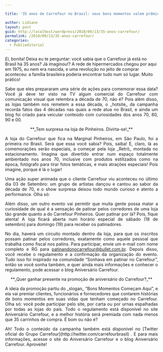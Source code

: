```yaml
---

title: '35 anos de Carrefour no Brasil: seus bons momentos valem prêmios!'

author: Lidiane
layout: post
guid: http://localhost/wordpress/2010/09/13/35-anos-carrefour/
permalink: /2010/09/13/35-anos-carrefour/
categories:
  - Publieditorial
---
```

_Ei_, bonita! Deixa eu te perguntar: você sabia que o Carrefour já está no Brasil há 35 anos? Já imaginou!? A rede de hipermercados chegou por aqui em 1975, eu nem era nascida, e uma revolução no jeito de comprar aconteceu: a família brasileira poderia encontrar tudo num só lugar. Muito prático!

<p style="text-align: justify;">
  Sabe que eles prepararam uma série de ações para comemorar essa data? Você já deve ter visto na TV algum comercial do Carrefour com comunicação visual que relembra a década de 70, não é? Pois além disso, as lojas também nos remetem a essa década, o _hotsite_ da campanha recorda fatos das 4 décadas nas quais a rede atua no Brasil, e ainda um blog foi criado para veicular conteúdo com curiosidades dos anos 70, 80, 90 e 00.<!--more-->
</p>

<p style="text-align: center;">
  **_Tem surpresa na loja de Pinheiros. Divirta-se!_**
</p>

<p style="text-align: justify;">
  A loja do Carrefour que fica na Marginal Pinheiros, em São Paulo, foi a primeira no Brasil. Será que essa você sabia? Pois, saiba! E, claro, lá as comemorações serão especiais, a começar pela loja _Retrô_ montada no estacionamento. Imagina que divertido entrar num espaço totalmente ambientado nos anos 70, inclusive com produtos estilizados como na época, fotógrafo para tirar fotos temáticas, e mais atrações especiais! Pois imagine, porque é lá o lugar!
</p>

<p style="text-align: justify;">
  Uma ação super animada que o cliente Carrefour viu aconteceu no último dia 03 de Setembro: um grupo de artistas dançou e cantou ao sabor da década de 70, e o show surpresa deixou todo mundo curioso e atento a performance. Olha só:
</p>

<div id="scid:5737277B-5D6D-4f48-ABFC-DD9C333F4C5D:08ed500c-0685-4c24-b941-c87534b4bdbe" class="wlWriterEditableSmartContent" style="text-align: center; width: 425px; display: block; float: none; margin-left: auto; margin-right: auto; padding: 0px;">
</div>

<p style="text-align: justify;">
  <p style="text-align: justify;">
    Além disso, um outro evento vai permitir que muita gente possa matar a curiosidade de qual é a sensação de patinar pelos corredores de uma loja tão grande quanto a do Carrefour Pinheiros. Quer patinar por lá? Pois, fique atenta! A loja ficará aberta num horário especial de sábado (18 de setembro) para domingo (19) para receber os patinadores.
  </p>
  
  <p style="text-align: justify;">
    No dia, haverá um circuito montado dentro da loja, para que os inscritos possam patinar pelos corredores, exatamente como aquele pessoal que trabalha como fiscal nos patins. Para participar, envie um e-mail com nome completo e RG para <a href="mailto:patinandonocarrefour@bullet.com.br">patinandonocarrefour@bullet.com.br</a>. Depois disso, você recebe o regulamento e a confirmação da organização do evento. Tudo isso foi inspirado na comunidade “Sonhava em patinar no Carrefour”, então se você sonha também, e quer ainda mais informações e conhecer o regulamento, pode acessar o blog Aniversário Carrefour.
  </p>
  
  <p style="text-align: center;">
    **_Quer ganhar presente na promoção de aniversário do Carrefour?_**
  </p>
  
  <p style="text-align: justify;">
    A ideia da promoção partiu do _slogan_ “Bons Momentos Começam Aqui”, e ela vai premiar clientes, funcionários e fornecedores que contarem histórias de bons momentos em suas vidas que tenham começado no Carrefour. Olha só: você pode participar pelo site, por carta ou por urnas espalhadas por todas as lojas do país. Todo o regulamento está disponível no site Aniversário Carrefour, e a melhor história será premiada com nada menos que 35 carrinhos de compra. É bom ou não é?
  </p>
  
  <p style="text-align: justify;">
    Ah! Todo o conteúdo da campanha também está disponível no [Twitter oficial do Grupo Carrefour](http://twitter.com/carrefourbrasil) . E para mais informações, acesse o site do Aniversário Carrefour e o blog Aniversário Carrefour. Aproveite!
  </p>